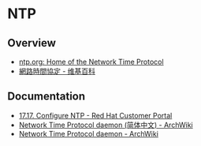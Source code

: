 # NTP

## Overview

- [ntp.org: Home of the Network Time Protocol](http://www.ntp.org/)
- [網路時間協定 - 维基百科](https://zh.wikipedia.org/wiki/%E7%B6%B2%E8%B7%AF%E6%99%82%E9%96%93%E5%8D%94%E5%AE%9A)

## Documentation

- [17.17. Configure NTP - Red Hat Customer Portal](https://access.redhat.com/documentation/en-US/Red_Hat_Enterprise_Linux/7/html/System_Administrators_Guide/s1-Configure_NTP.html)
- [Network Time Protocol daemon (简体中文) - ArchWiki](https://wiki.archlinux.org/index.php/Network_Time_Protocol_daemon_(%E7%AE%80%E4%BD%93%E4%B8%AD%E6%96%87))
- [Network Time Protocol daemon - ArchWiki](https://wiki.archlinux.org/index.php/Network_Time_Protocol_daemon)
